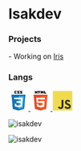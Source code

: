 <h1>Isakdev</h1>
<h3 align="left">Projects</h3>
- Working on <a href="https://github.com/Iris-Development/Panel">Iris</a>
<h3 align="left">Langs</h3>
<p align="left"> <a href="https://www.w3schools.com/css/" target="_blank"> <img src="https://raw.githubusercontent.com/devicons/devicon/master/icons/css3/css3-original-wordmark.svg" alt="css3" width="40" height="40"/> </a> <a href="https://www.w3.org/html/" target="_blank"> <img src="https://raw.githubusercontent.com/devicons/devicon/master/icons/html5/html5-original-wordmark.svg" alt="html5" width="40" height="40"/> </a> <a href="https://developer.mozilla.org/en-US/docs/Web/JavaScript" target="_blank"> <img src="https://raw.githubusercontent.com/devicons/devicon/master/icons/javascript/javascript-original.svg" alt="javascript" width="40" height="40"/> </a> </p>

<p>&nbsp;<img align="left" src="https://github-readme-stats.vercel.app/api?username=isakdev&show_icons=true&locale=en" alt="isakdev" /></p>

<p><img align="left" src="https://github-readme-streak-stats.herokuapp.com/?user=isakdev&" alt="isakdev" /></p>
